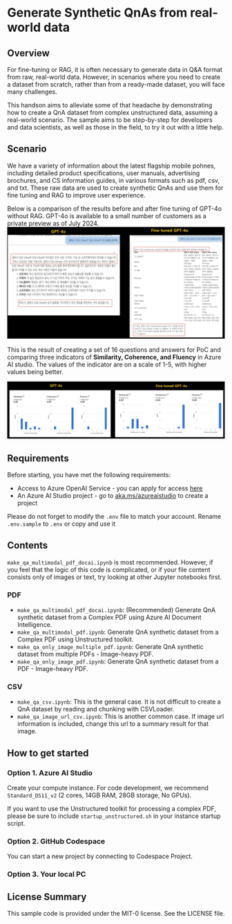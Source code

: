 # Generate Synthetic QnAs from real-world data

## Overview
For fine-tuning or RAG, it is often necessary to generate data in Q&A format from raw, real-world data. However, in scenarios where you need to create a dataset from scratch, rather than from a ready-made dataset, you will face many challenges.

This handson aims to alleviate some of that headache by demonstrating how to create a QnA dataset from complex unstructured data, assuming a real-world scenario. The sample aims to be step-by-step for developers and data scientists, as well as those in the field, to try it out with a little help.

## Scenario
We have a variety of information about the latest flagship mobile pohnes, including detailed product specifications, user manuals, advertising brochures, and CS information guides, in various formats such as pdf, csv, and txt. These raw data are used to create synthetic QnAs and use them for fine tuning and RAG to improve user experience. 

Below is a comparison of the results before and after fine tuning of GPT-4o without RAG. GPT-4o is available to a small number of customers as a private preview as of July 2024.
![fine-tuning-result-sample](./imgs/fine-tuning-result-sample.png)

This is the result of creating a set of 16 questions and answers for PoC and comparing three indicators of **Similarity, Coherence, and Fluency** in Azure AI studio. The values ​​of the indicator are on a scale of 1-5, with higher values ​​being better.

![evaluation-sample](./imgs/evaluation-sample.png)

## Requirements
Before starting, you have met the following requirements:

- Access to Azure OpenAI Service - you can apply for access [here](https://go.microsoft.com/fwlink/?linkid=2222006)
- An Azure AI Studio project - go to [aka.ms/azureaistudio](https://aka.ms/azureaistudio) to create a project

Please do not forget to modify the `.env` file to match your account. Rename `.env.sample` to `.env` or copy and use it

## Contents
`make_qa_multimodal_pdf_docai.ipynb` is most recommended. However, if you feel that the logic of this code is complicated, or if your file content consists only of images or text, try looking at other Jupyter notebooks first.

### PDF
- `make_qa_multimodal_pdf_docai.ipynb`: (Recommended) Generate QnA synthetic dataset from a Complex PDF using Azure AI Document Intelligence.
- `make_qa_multimodal_pdf.ipynb`:  Generate QnA synthetic dataset from a Complex PDF using Unstructured toolkit.
- `make_qa_only_image_multiple_pdf.ipynb`: Generate QnA synthetic dataset from multiple PDFs - Image-heavy PDF.
- `make_qa_only_image_pdf.ipynb`: Generate QnA synthetic dataset from a PDF - Image-heavy PDF.

### CSV
- `make_qa_csv.ipynb`: This is the general case. It is not difficult to create a QnA dataset by reading and chunking with CSVLoader.
- `make_qa_image_url_csv.ipynb`: This is another common case. If image url information is included, change this url to a summary result for that image.

## How to get started 


### Option 1. Azure AI Studio 
Create your compute instance. For code development, we recommend `Standard_DS11_v2` (2 cores, 14GB RAM, 28GB storage, No GPUs).

If you want to use the Unstructured toolkit for processing a complex PDF, please be sure to include `startup_unstructured.sh` in your instance startup script.

### Option 2. GitHub Codespace
You can start a new project by connecting to Codespace Project.

### Option 3. Your local PC

## License Summary
This sample code is provided under the MIT-0 license. See the LICENSE file.